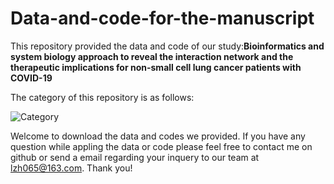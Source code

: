 # Data-and-code-for-the-manuscript
This repository provided the data and code of our study:**Bioinformatics and system biology approach to reveal the interaction network and the therapeutic implications for non-small cell lung cancer patients with COVID-19**

The category of this repository is as follows:

![Category](https://user-images.githubusercontent.com/85553170/160607867-c9738f3a-8a11-4d20-ba96-2033df1820af.png)


 Welcome to download the data and codes we provided. If you have any question while appling the data or code please feel free to contact me on github or send a email regarding your inquery to our team at lzh065@163.com. Thank you!

